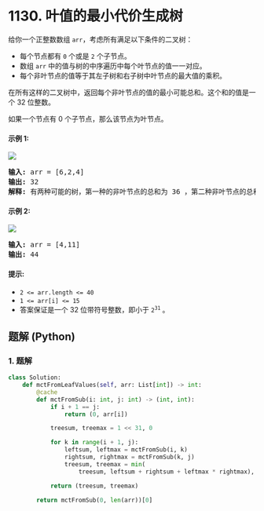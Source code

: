 # 1130. 叶值的最小代价生成树
给你一个正整数数组 `arr`，考虑所有满足以下条件的二叉树：
* 每个节点都有 `0` 个或是 `2` 个子节点。
* 数组 `arr` 中的值与树的中序遍历中每个叶节点的值一一对应。
* 每个非叶节点的值等于其左子树和右子树中叶节点的最大值的乘积。

在所有这样的二叉树中，返回每个非叶节点的值的最小可能总和。这个和的值是一个 32 位整数。

如果一个节点有 0 个子节点，那么该节点为叶节点。

#### 示例 1:
![](https://assets.leetcode.com/uploads/2021/08/10/tree1.jpg)
<pre>
<strong>输入:</strong> arr = [6,2,4]
<strong>输出:</strong> 32
<strong>解释:</strong> 有两种可能的树，第一种的非叶节点的总和为 36 ，第二种非叶节点的总和为 32 。
</pre>

#### 示例 2:
![](https://assets.leetcode.com/uploads/2021/08/10/tree2.jpg)
<pre>
<strong>输入:</strong> arr = [4,11]
<strong>输出:</strong> 44
</pre>

#### 提示:
* `2 <= arr.length <= 40`
* `1 <= arr[i] <= 15`
* 答案保证是一个 32 位带符号整数，即小于 <code>2<sup>31</sup></code> 。

## 题解 (Python)

### 1. 题解
```Python
class Solution:
    def mctFromLeafValues(self, arr: List[int]) -> int:
        @cache
        def mctFromSub(i: int, j: int) -> (int, int):
            if i + 1 == j:
                return (0, arr[i])

            treesum, treemax = 1 << 31, 0

            for k in range(i + 1, j):
                leftsum, leftmax = mctFromSub(i, k)
                rightsum, rightmax = mctFromSub(k, j)
                treesum, treemax = min(
                    treesum, leftsum + rightsum + leftmax * rightmax), max(leftmax, rightmax)

            return (treesum, treemax)

        return mctFromSub(0, len(arr))[0]
```
